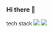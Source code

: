 ### Hi there 👋

<!--
**yunjeremy/YunJeremy** is a ✨ _special_ ✨ repository because its `README.md` (this file) appears on your GitHub profile.

Here are some ideas to get you started:

- 🔭 I’m currently working on ...
- 🌱 I’m currently learning ...
- 👯 I’m looking to collaborate on ...
- 🤔 I’m looking for help with ...
- 💬 Ask me about ...
- 📫 How to reach me: ...
- 😄 Pronouns: ...
- ⚡ Fun fact: ...
-->
tech stack
<img src="https://img.shields.io/badge/python-yellow?style=for-the-badge&logo=Python&logoColor=black"> <img src="https://img.shields.io/badge/C++-blue?style=for-the-badge&logo=C&logoColor=black">

